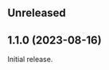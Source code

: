 <!-- Learn how to maintain this file at https://github.com/WordPress/gutenberg/tree/HEAD/packages#maintaining-changelogs. -->

## Unreleased

## 1.1.0 (2023-08-16)

Initial release.
